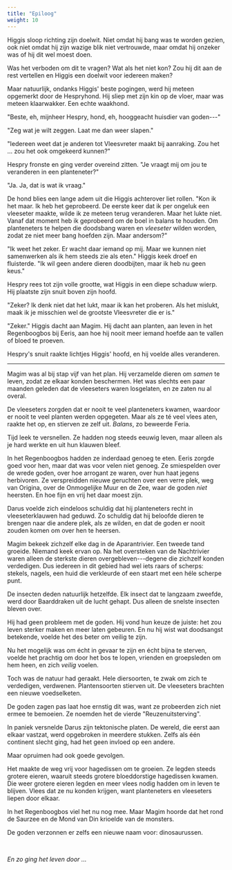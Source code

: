 ```yaml
---
title: "Epiloog"
weight: 10
---
```


Higgis sloop richting zijn doelwit. Niet omdat hij bang was te worden gezien, ook niet omdat hij zijn wazige blik niet vertrouwde, maar omdat hij onzeker was of hij dit wel moest doen. 

Was het verboden om dit te vragen? Wat als het niet kon? Zou hij dit aan de rest vertellen en Higgis een doelwit voor iedereen maken?

Maar natuurlijk, ondanks Higgis' beste pogingen, werd hij meteen opgemerkt door de Hespryhond. Hij sliep met zijn kin op de vloer, maar was meteen klaarwakker. Een echte waakhond. 

"Beste, eh, mijnheer Hespry, hond, eh, hooggeacht huisdier van goden---"

"Zeg wat je wilt zeggen. Laat me dan weer slapen."

"Iedereen weet dat je anderen tot Vleesvreter maakt bij aanraking. Zou het ... zou het ook omgekeerd kunnen?"

Hespry fronste en ging verder overeind zitten. "Je vraagt mij om jou te veranderen in een planteneter?"

"Ja. Ja, dat is wat ik vraag."

De hond blies een lange adem uit die Higgis achterover liet rollen. "Kon ik het maar. Ik heb het geprobeerd. De eerste keer dat ik per ongeluk een vleeseter maakte, wilde ik ze meteen terug veranderen. Maar het lukte niet. Vanaf dat moment heb ik geprobeerd om de boel in balans te houden. Om planteneters te helpen die doodsbang waren en _vleeseter_ wilden worden, zodat ze niet meer bang hoefden zijn. Maar andersom?"

"Ik weet het zeker. Er wacht daar iemand op mij. Maar we kunnen niet samenwerken als ik hem steeds zie als eten." Higgis keek droef en fluisterde. "Ik wil geen andere dieren doodbijten, maar ik heb nu geen keus."

Hespry rees tot zijn volle grootte, wat Higgis in een diepe schaduw wierp. Hij plaatste zijn snuit boven zijn hoofd.

"Zeker? Ik denk niet dat het lukt, maar ik kan het proberen. Als het mislukt, maak ik je misschien wel de grootste Vleesvreter die er is."

"Zeker." Higgis dacht aan Magim. Hij dacht aan planten, aan leven in het Regenboogbos bij Eeris, aan hoe hij nooit meer iemand hoefde aan te vallen of bloed te proeven.

Hespry's snuit raakte lichtjes Higgis' hoofd, en hij voelde alles veranderen.

___

Magim was al bij stap vijf van het plan. Hij verzamelde dieren om _samen_ te leven, zodat ze elkaar konden beschermen. Het was slechts een paar maanden geleden dat de vleeseters waren losgelaten, en ze zaten nu al overal.

De vleeseters zorgden dat er nooit te veel planteneters kwamen, waardoor er nooit te veel planten werden opgegeten. Maar als ze té veel vlees aten, raakte het op, en stierven ze zelf uit. _Balans_, zo beweerde Feria.

Tijd leek te versnellen. Ze hadden nog steeds eeuwig leven, maar alleen als je hard werkte en uit hun klauwen bleef.

In het Regenboogbos hadden ze inderdaad genoeg te eten. Eeris zorgde goed voor hen, maar dat was voor velen niet genoeg. Ze smiespelden over de wrede goden, over hoe arrogant ze waren, over hun haat jegens herbivoren. Ze verspreidden nieuwe geruchten over een verre plek, weg van Origina, over de Onmogelijke Muur en de Zee, waar de goden _niet_ heersten. En hoe fijn en vrij het daar moest zijn.

Darus voelde zich eindeloos schuldig dat hij planteneters recht in vleeseterklauwen had geduwd. Zo schuldig dat hij beloofde dieren te brengen naar die andere plek, als ze wilden, en dat de goden er nooit zouden komen om over hen te heersen.

Magim bekeek zichzelf elke dag in de Aparantrivier. Een tweede tand groeide. Niemand keek ervan op. Na het oversteken van de Nachtrivier waren alleen de sterkste dieren overgebleven---degene die zichzelf konden verdedigen. Dus iedereen in dit gebied had wel iets raars of scherps: stekels, nagels, een huid die verkleurde of een staart met een héle scherpe punt.

De insecten deden natuurlijk hetzelfde. Elk insect dat te langzaam zweefde, werd door Baarddraken uit de lucht gehapt. Dus alleen de snelste insecten bleven over.

Hij had geen probleem met de goden. Hij vond hun keuze de juiste: het zou leven sterker maken en meer laten gebeuren. En nu hij wist wat doodsangst betekende, voelde het des beter om veilig te zijn.

Nu het mogelijk was om écht in gevaar te zijn en écht bijna te sterven, voelde het prachtig om door het bos te lopen, vrienden en groepsleden om hem heen, en zich _veilig_ voelen.

Toch was de natuur had geraakt. Hele diersoorten, te zwak om zich te verdedigen, verdwenen. Plantensoorten stierven uit. De vleeseters brachten een nieuwe voedselketen.

De goden zagen pas laat hoe ernstig dit was, want ze probeerden zich niet ermee te bemoeien. Ze noemden het de vierde "Reuzenuitsterving".

In paniek versnelde Darus zijn tektonische platen. De wereld, die eerst aan elkaar vastzat, werd opgebroken in meerdere stukken. Zelfs als één continent slecht ging, had het geen invloed op een andere.

Maar opruimen had ook goede gevolgen.

Het maakte de weg vrij voor hagedissen om te groeien. Ze legden steeds grotere eieren, waaruit steeds grotere bloeddorstige hagedissen kwamen. Die weer grotere eieren legden en meer vlees nodig hadden om in leven te blijven. Vlees dat ze nu konden krijgen, want planteneters en vleeseters liepen door elkaar.

In het Regenboogbos viel het nu nog mee. Maar Magim hoorde dat het rond de Saurzee en de Mond van Din krioelde van de monsters.

De goden verzonnen er zelfs een nieuwe naam voor: dinosaurussen.

&nbsp;

_En zo ging het leven door ..._